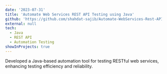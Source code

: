 ```yaml
---
date: '2023-07-31'
title: 'Automate Web Services REST API Testing using Java'
github: 'https://github.com/shahdat-sajib/Automate-WebServices-Rest-API-testing-using-Java'
external: null
tech:
  - Java
  - REST API
  - Automation Testing
showInProjects: true
---
```


Developed a Java-based automation tool for testing RESTful web services, enhancing testing efficiency and reliability.
